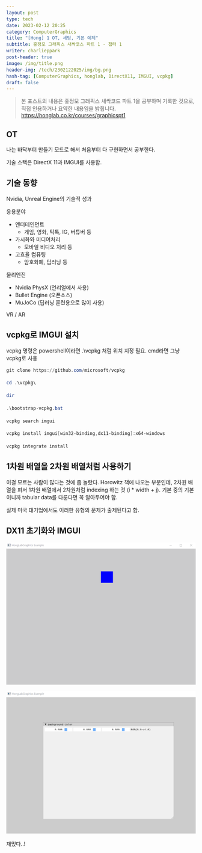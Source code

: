 ```yaml
---
layout: post
type: tech
date: 2023-02-12 20:25
category: ComputerGraphics
title: "[Hong] 1 OT, 세팅, 기본 예제"
subtitle: 홍정모 그래픽스 새싹코스 파트 1 - 챕터 1
writer: charlieppark
post-header: true
image: /img/title.png
header-img: /tech/2302122025/img/bg.png
hash-tag: [ComputerGraphics, honglab, DirectX11, IMGUI, vcpkg]
draft: false
---
```


> 본 포스트의 내용은 홍정모 그래픽스 새싹코드 파트 1을 공부하며 기록한 것으로, 직접 인용하거나 요약한 내용임을 밝힙니다. https://honglab.co.kr/courses/graphicspt1

## OT

나는 바닥부터 만들기 모드로 해서 처음부터 다 구현하면서 공부한다.

기술 스택은 DirectX 11과 IMGUI를 사용함.

## 기술 동향

Nvidia, Unreal Engine의 기술적 성과

응용분야

- 엔터테인먼트
  - 게임, 영화, 틱톡, IG, 버튜버 등
- 가시화와 미디어처리
  - 모바일 비디오 처리 등
- 고효율 컴퓨팅
  - 암호화폐, 딥러닝 등

물리엔진

- Nvidia PhysX (언리얼에서 사용)
- Bullet Engine (오픈소스)
- MuJoCo (딥러닝 훈련용으로 많이 사용)

VR / AR

## vcpkg로 IMGUI 설치

vcpkg 명령은 powershell이라면 .\vcpkg 처럼 위치 지정 필요. cmd라면 그냥 vcpkg로 사용

```powershell
git clone https://github.com/microsoft/vcpkg

cd .\vcpkg\

dir

.\bootstrap-vcpkg.bat

vcpkg search imgui

vcpkg install imgui[win32-binding,dx11-binding]:x64-windows

vcpkg integrate install
```

## 1차원 배열을 2차원 배열처럼 사용하기

이걸 모르는 사람이 많다는 것에 좀 놀랐다. Horowitz 책에 나오는 부분인데, 2차원 배열을 펴서 1차원 배열에서 2차원처럼 indexing 하는 것 (i \* width + j). 기본 중의 기본이니까 tabular data를 다룬다면 꼭 알아두어야 함.

실제 미국 대기업에서도 이러한 유형의 문제가 출제된다고 함.

## DX11 초기화와 IMGUI

![colorAnimation.gif](img/colorAnimation.gif)

![colorAnimation2.gif](img/colorAnimation2.gif)

재밌다..!
